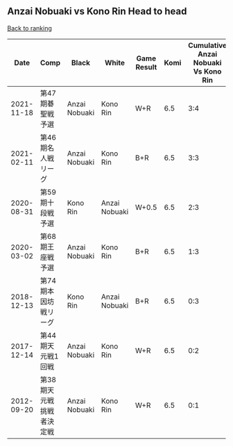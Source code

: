 ## Anzai Nobuaki vs Kono Rin Head to head

[Back to ranking](../../index.md)




| **Date** | **Comp** | **Black** | **White** | **Game Result** | **Komi** | **Cumulative Anzai Nobuaki Vs Kono Rin** | **Anzai Nobuaki Streak** | **Kono Rin Streak** | 
| --- | --- | --- | --- | --- | --- | --- | --- | --- |
| 2021-11-18 | 第47期碁聖戦予選 | Anzai Nobuaki | Kono Rin | W+R | 6.5 | 3:4 | 0 | 1 | 
| 2021-02-11 | 第46期名人戦リーグ | Anzai Nobuaki | Kono Rin | B+R | 6.5 | 3:3 | 3 | 0 | 
| 2020-08-31 | 第59期十段戦予選 | Kono Rin | Anzai Nobuaki | W+0.5 | 6.5 | 2:3 | 2 | 0 | 
| 2020-03-02 | 第68期王座戦予選 | Anzai Nobuaki | Kono Rin | B+R | 6.5 | 1:3 | 1 | 0 | 
| 2018-12-13 | 第74期本因坊戦リーグ | Kono Rin | Anzai Nobuaki | B+R | 6.5 | 0:3 | 0 | 3 | 
| 2017-12-14 | 第44期天元戦1回戦 | Anzai Nobuaki | Kono Rin | W+R | 6.5 | 0:2 | 0 | 2 | 
| 2012-09-20 | 第38期天元戦挑戦者決定戦 | Anzai Nobuaki | Kono Rin | W+R | 6.5 | 0:1 | 0 | 1 |




